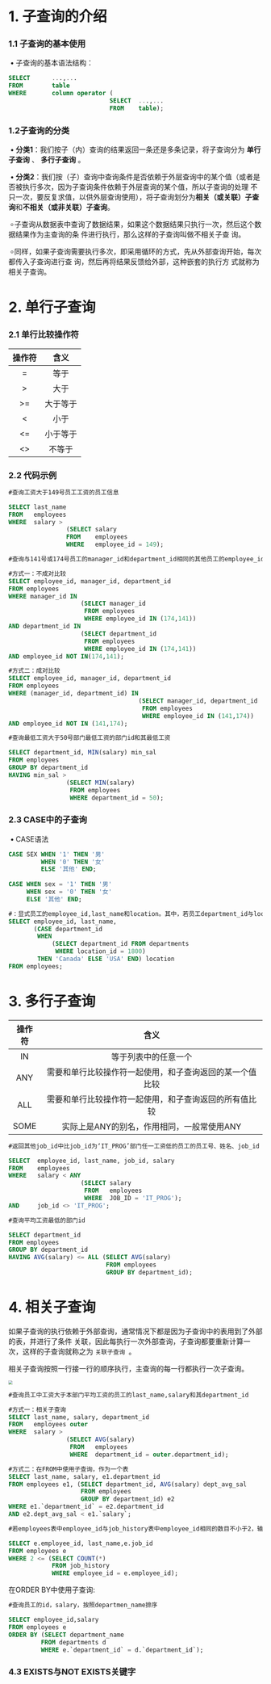 # 1.	子查询的介绍

### 1.1	子查询的基本使用

​	**•**	子查询的基本语法结构：

```sql
SELECT		...,...
FROM		table
WHERE		column operator (
							SELECT	...,...
							FROM	table);
```

### 1.2子查询的分类

​	**•**	**分类1**：我们按子（内）查询的结果返回一条还是多条记录，将子查询分为 **单行子查询** 、 **多行子查询** 。

​	**•**	**分类2**：我们按（子）查询中查询条件是否依赖于外层查询中的某个值（或者是否被执行多次，因为子查询条件依赖于外层查询的某个值，所以子查询的处理		不只一次，要反复求值，以供外层查询使用），将子查询划分为**相关（或关联）子查询**和**不相关（或非关联）子查询**。

​			৹	子查询从数据表中查询了数据结果，如果这个数据结果只执行一次，然后这个数据结果作为主查询的条 件进行执行，那么这样的子查询叫做不相关子查				  询。

​			৹	 同样，如果子查询需要执行多次，即采用循环的方式，先从外部查询开始，每次都传入子查询进行查 询，然后再将结果反馈给外部，这种嵌套的执行方				  式就称为相关子查询。



# 2.	单行子查询

### 2.1	单行比较操作符

| 操作符 |   含义   |
| :----: | :------: |
|   =    |   等于   |
|   >    |   大于   |
|   >=   | 大于等于 |
|   <    |   小于   |
|   <=   | 小于等于 |
|   <>   |  不等于  |

### 2.2	代码示例

```sql
#查询工资大于149号员工工资的员工信息

SELECT last_name
FROM   employees
WHERE  salary > 
				(SELECT salary
                FROM	employees
                WHERE	employee_id = 149);
```

```sql
#查询与141号或174号员工的manager_id和department_id相同的其他员工的employee_id，manager_id，department_id

#方式一：不成对比较
SELECT employee_id, manager_id, department_id
FROM employees
WHERE manager_id IN
					(SELECT manager_id
					 FROM employees
					 WHERE employee_id IN (174,141))
AND department_id IN
					(SELECT department_id
					 FROM employees
					 WHERE employee_id IN (174,141))
AND employee_id NOT IN(174,141);

#方式二：成对比较
SELECT employee_id, manager_id, department_id
FROM employees
WHERE (manager_id, department_id) IN
									(SELECT manager_id, department_id
								 	 FROM employees
								 	 WHERE employee_id IN (141,174))
AND employee_id NOT IN (141,174);
```

```sql
#查询最低工资大于50号部门最低工资的部门id和其最低工资

SELECT department_id, MIN(salary) min_sal
FROM employees
GROUP BY department_id
HAVING min_sal >
				(SELECT MIN(salary)
				 FROM employees
				 WHERE department_id = 50);
```

### 2.3	CASE中的子查询

​	**•**	CASE语法

```SQL
CASE SEX WHEN '1' THEN '男'
		 WHEN '0' THEN '女'
		 ELSE '其他' END;
		 
CASE WHEN sex = '1' THEN '男'
	 WHEN sex = '0' THEN '女'
	 ELSE '其他' END;
```

```sql
#：显式员工的employee_id,last_name和location。其中，若员工department_id与location_id为1800的department_id相同，则location为’Canada’，其余则为’USA’。
SELECT employee_id, last_name,
	   (CASE department_id
		WHEN
			(SELECT department_id FROM departments
			 WHERE location_id = 1800)
		THEN 'Canada' ELSE 'USA' END) location
FROM employees;
```



# 3.	多行子查询

| 操作符 |                           含义                           |
| :----: | :------------------------------------------------------: |
|   IN   |                   等于列表中的任意一个                   |
|  ANY   | 需要和单行比较操作符一起使用，和子查询返回的某一个值比较 |
|  ALL   |  需要和单行比较操作符一起使用，和子查询返回的所有值比较  |
|  SOME  |        实际上是ANY的别名，作用相同，一般常使用ANY        |

```sql
#返回其他job_id中比job_id为‘IT_PROG’部门任一工资低的员工的员工号、姓名、job_id 以及salary

SELECT  employee_id, last_name, job_id, salary
FROM	employees
WHERE 	salary < ANY
					(SELECT salary
					 FROM   employees  
            		 WHERE 	JOB_ID = 'IT_PROG');
AND		job_id <> 'IT_PROG';
```

```sql
#查询平均工资最低的部门id

SELECT department_id
FROM employees
GROUP BY department_id
HAVING AVG(salary) <= ALL (SELECT AVG(salary) 
						   FROM employees
						   GROUP BY department_id);
```



# 4.	相关子查询

如果子查询的执行依赖于外部查询，通常情况下都是因为子查询中的表用到了外部的表，并进行了条件 关联，因此每执行一次外部查询，子查询都要重新计算一次，这样的子查询就称之为 `关联子查询 `。

相关子查询按照一行接一行的顺序执行，主查询的每一行都执行一次子查询。

<img src="https://cdn.jsdelivr.net/gh/1140593732/MyImg/img/20220803214551.png" style="zoom:50%;" />

```sql
#查询员工中工资大于本部门平均工资的员工的last_name,salary和其department_id

#方式一：相关子查询
SELECT last_name, salary, department_id
FROM   employees outer
WHERE  salary > 
				(SELECT AVG(salary)
                 FROM 	employees
                 WHERE	department_id = outer.department_id);

#方式二：在FROM中使用子查询，作为一个表
SELECT last_name, salary, e1.department_id
FROM employees e1, (SELECT department_id, AVG(salary) dept_avg_sal 
                    FROM employees 
                    GROUP BY department_id) e2
WHERE e1.`department_id` = e2.department_id
AND e2.dept_avg_sal < e1.`salary`;
```

```SQL
#若employees表中employee_id与job_history表中employee_id相同的数目不小于2，输出这些相同id的员工的employee_id,last_name和其job_id

SELECT e.employee_id, last_name,e.job_id
FROM employees e
WHERE 2 <= (SELECT COUNT(*)
			FROM job_history
			WHERE employee_id = e.employee_id);
```

在ORDER BY中使用子查询:

```sql
#查询员工的id，salary，按照departmen_name排序

SELECT employee_id,salary
FROM employees e
ORDER BY (SELECT department_name
		 FROM departments d
		 WHERE e.`department_id` = d.`department_id`);
```

### 4.3	EXISTS与NOT EXISTS关键字

